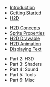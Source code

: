 * [Introduction](https://github.com/ncannasse/heaps/wiki)
* [Getting Started](https://github.com/ncannasse/heaps/wiki/Getting-Started)
* [H2D](https://github.com/ncannasse/heaps/wiki/H2D)
 + [H2D Concepts](https://github.com/ncannasse/heaps/wiki/H2D-Concepts)
 + [Sprite Properties](https://github.com/ncannasse/heaps/wiki/Sprite-Properties)
 + [H2D Drawable](https://github.com/ncannasse/heaps/wiki/H2D-Drawable)
 + [H2D Animation](https://github.com/ncannasse/heaps/wiki/H2D-Animation)
 + [Displaying Text](https://github.com/ncannasse/heaps/wiki/Displaying-Text)
* Part 2: H3D
* Part 3: Shaders
* Part 4: Sound
* Part 5: Tools
* Part 6: Misc

